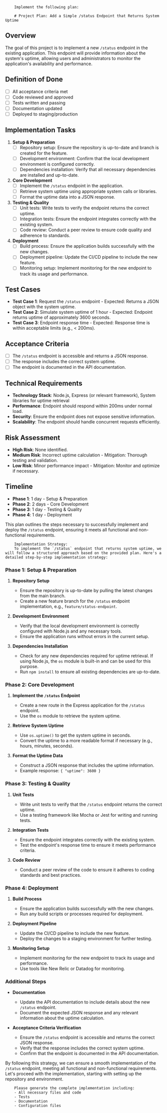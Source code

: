 
        Implement the following plan:
        
        # Project Plan: Add a Simple /status Endpoint that Returns System Uptime

## Overview
The goal of this project is to implement a new `/status` endpoint in the existing application. This endpoint will provide information about the system's uptime, allowing users and administrators to monitor the application's availability and performance.

## Definition of Done
- [ ] All acceptance criteria met
- [ ] Code reviewed and approved
- [ ] Tests written and passing
- [ ] Documentation updated
- [ ] Deployed to staging/production

## Implementation Tasks

1. **Setup & Preparation**
   - [ ] Repository setup: Ensure the repository is up-to-date and branch is created for the feature.
   - [ ] Development environment: Confirm that the local development environment is configured correctly.
   - [ ] Dependencies installation: Verify that all necessary dependencies are installed and up-to-date.

2. **Core Development**
   - [ ] Implement the `/status` endpoint in the application.
   - [ ] Retrieve system uptime using appropriate system calls or libraries.
   - [ ] Format the uptime data into a JSON response.

3. **Testing & Quality**
   - [ ] Unit tests: Write tests to verify the endpoint returns the correct uptime.
   - [ ] Integration tests: Ensure the endpoint integrates correctly with the existing system.
   - [ ] Code review: Conduct a peer review to ensure code quality and adherence to standards.

4. **Deployment**
   - [ ] Build process: Ensure the application builds successfully with the new changes.
   - [ ] Deployment pipeline: Update the CI/CD pipeline to include the new feature.
   - [ ] Monitoring setup: Implement monitoring for the new endpoint to track its usage and performance.

## Test Cases
- **Test Case 1**: Request the `/status` endpoint - Expected: Returns a JSON object with the system uptime.
- **Test Case 2**: Simulate system uptime of 1 hour - Expected: Endpoint returns uptime of approximately 3600 seconds.
- **Test Case 3**: Endpoint response time - Expected: Response time is within acceptable limits (e.g., < 200ms).

## Acceptance Criteria
- [ ] The `/status` endpoint is accessible and returns a JSON response.
- [ ] The response includes the correct system uptime.
- [ ] The endpoint is documented in the API documentation.

## Technical Requirements
- **Technology Stack**: Node.js, Express (or relevant framework), System libraries for uptime retrieval
- **Performance**: Endpoint should respond within 200ms under normal load.
- **Security**: Ensure the endpoint does not expose sensitive information.
- **Scalability**: The endpoint should handle concurrent requests efficiently.

## Risk Assessment
- **High Risk**: None identified.
- **Medium Risk**: Incorrect uptime calculation - Mitigation: Thorough testing and validation.
- **Low Risk**: Minor performance impact - Mitigation: Monitor and optimize if necessary.

## Timeline
- **Phase 1**: 1 day - Setup & Preparation
- **Phase 2**: 2 days - Core Development
- **Phase 3**: 1 day - Testing & Quality
- **Phase 4**: 1 day - Deployment

This plan outlines the steps necessary to successfully implement and deploy the `/status` endpoint, ensuring it meets all functional and non-functional requirements.
        
        Implementation Strategy:
        To implement the `/status` endpoint that returns system uptime, we will follow a structured approach based on the provided plan. Here's a detailed step-by-step implementation strategy:

### Phase 1: Setup & Preparation

1. **Repository Setup**
   - Ensure the repository is up-to-date by pulling the latest changes from the main branch.
   - Create a new feature branch for the `/status` endpoint implementation, e.g., `feature/status-endpoint`.

2. **Development Environment**
   - Verify that the local development environment is correctly configured with Node.js and any necessary tools.
   - Ensure the application runs without errors in the current setup.

3. **Dependencies Installation**
   - Check for any new dependencies required for uptime retrieval. If using Node.js, the `os` module is built-in and can be used for this purpose.
   - Run `npm install` to ensure all existing dependencies are up-to-date.

### Phase 2: Core Development

1. **Implement the `/status` Endpoint**
   - Create a new route in the Express application for the `/status` endpoint.
   - Use the `os` module to retrieve the system uptime.

2. **Retrieve System Uptime**
   - Use `os.uptime()` to get the system uptime in seconds.
   - Convert the uptime to a more readable format if necessary (e.g., hours, minutes, seconds).

3. **Format the Uptime Data**
   - Construct a JSON response that includes the uptime information.
   - Example response: `{ "uptime": 3600 }`

### Phase 3: Testing & Quality

1. **Unit Tests**
   - Write unit tests to verify that the `/status` endpoint returns the correct uptime.
   - Use a testing framework like Mocha or Jest for writing and running tests.

2. **Integration Tests**
   - Ensure the endpoint integrates correctly with the existing system.
   - Test the endpoint's response time to ensure it meets performance criteria.

3. **Code Review**
   - Conduct a peer review of the code to ensure it adheres to coding standards and best practices.

### Phase 4: Deployment

1. **Build Process**
   - Ensure the application builds successfully with the new changes.
   - Run any build scripts or processes required for deployment.

2. **Deployment Pipeline**
   - Update the CI/CD pipeline to include the new feature.
   - Deploy the changes to a staging environment for further testing.

3. **Monitoring Setup**
   - Implement monitoring for the new endpoint to track its usage and performance.
   - Use tools like New Relic or Datadog for monitoring.

### Additional Steps

- **Documentation**
  - Update the API documentation to include details about the new `/status` endpoint.
  - Document the expected JSON response and any relevant information about the uptime calculation.

- **Acceptance Criteria Verification**
  - Ensure the `/status` endpoint is accessible and returns the correct JSON response.
  - Verify that the response includes the correct system uptime.
  - Confirm that the endpoint is documented in the API documentation.

By following this strategy, we can ensure a smooth implementation of the `/status` endpoint, meeting all functional and non-functional requirements. Let's proceed with the implementation, starting with setting up the repository and environment.
        
        Please generate the complete implementation including:
        - All necessary files and code
        - Tests
        - Documentation
        - Configuration files
        